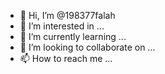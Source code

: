 - 👋 Hi, I’m @198377falah
- 👀 I’m interested in ...
- 🌱 I’m currently learning ...
- 💞️ I’m looking to collaborate on ...
- 📫 How to reach me ...

<!---
198377falah/198377falah is a ✨ special ✨ repository because its `README.md` (this file) appears on your GitHub profile.
You can click the Preview link to take a look at your changes.
--->
